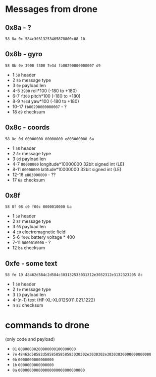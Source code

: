 # Messages from drone

## 0x8a - ?
`58 8a 0c 584c30313253465878800c08 10`

## 0x8b - gyro
`58 8b 0e 3900 f300 7e3d fb00290000000007 d9`

* 1 `58` header
* 2 `8b` message type
* 3 `0e` payload len
* 4-5 `3900` roll*100 (-180 to +180)
* 6-7 `f300` pitch*100 (-180 to +180)
* 8-9 `7e3d` yaw*100 (-180 to +180)
* 10-17 `fb00290000000007` - ?
* 18 `d9` checksum

## 0x8c - coords
`58 8c 0d 00000000 00000000 e803000000 6a`
* 1 `58` header
* 2 `8c` message type
* 3 `0d` payload len
* 4-7 `00000000` longitude*10000000 32bit signed int (LE)
* 8-11 `00000000` latitude*10000000 32bit signed int (LE)
* 12-16 `e803000000` - ??
* 17 `6a` checksum

## 0x8f
`58 8f 08 c0 f00c 0000010000 ba`
* 1 `58` header
* 2 `8f` message type
* 3 `08` payload len
* 4 `c0` electromagnetic field
* 5-6 `f00c` battery voltage * 400
* 7-11 `0000010000` - ?
* 12 `ba` checksum

## 0xfe - some text
`58 fe 19 48462d584c2d584c303132533031312e3032312e3132323205 8c`
* 1 `58` header
* 2 `fe` message type
* 3 `19` payload len
* 4-(n-1) text (HF-XL-XL012S011.021.1222)
* n `8c` checksum


# commands to drone
(only code and payload)

* `01` `80808080200800000100000000`
* `7e` `48462d58582d5858585858583030302e3030302e30303030000000000000`
* `0b` `0000000000000000`
* `1b` `0000000000000000`
* `0a` `000000000000000000000000000000`
